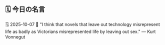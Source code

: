 ## 🗓️ 今日の名言

<!--START_SECTION:quote-->
🗓️ 2025-10-07
💬 "I think that novels that leave out technology misrepresent life as badly as Victorians misrepresented life by leaving out sex." — Kurt Vonnegut
<!--END_SECTION:quote-->
